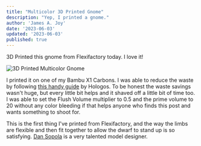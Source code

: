 ```yaml
---
title: "Multicolor 3D Printed Gnome"
description: "Yep, I printed a gnome."
author: 'James A. Joy'
date: '2023-06-03'
updated: '2023-06-03'
published: true
---
```


3D Printed this gnome from Flexifactory today. I love it! 

![3D Printed Multicolor Gnome](https://jamesjoy.sfo3.cdn.digitaloceanspaces.com/gnome.jpg)

I printed it on one of my Bambu X1 Carbons. I was able to reduce the waste by following [this handy guide](https://www.printables.com/model/390414-reduce-purge-waste-with-bambu-lab-ams) by Hologos. To be honest the waste savings wasn't huge, but every little bit helps and it shaved off a little bit of time too. I was able to set the Flush Volume multiplier to 0.5 and the prime volume to 20 without any color bleeding if that helps anyone who finds this post and wants something to shoot for.

This is the first thing I've printed from Flexifactory, and the way the limbs are flexible and then fit together to allow the dwarf to stand up is so satisfying. [Dan Sopola](https://www.myminifactory.com/users/FlexiFactory) is a very talented model designer.